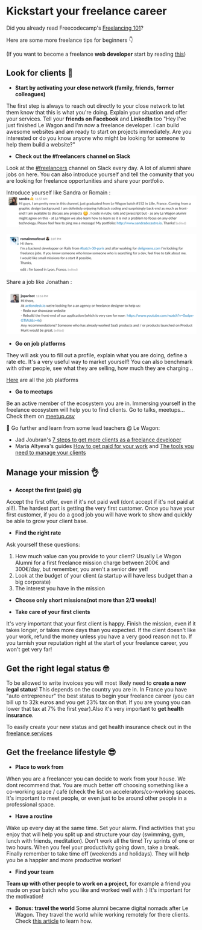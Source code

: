 # Kickstart your freelance career

Did you already read Freecodecamp's [Freelancing 101](https://www.freecodecamp.org/news/freelancing-101/)?

Here are some more freelance tips for beginners 👇

(If you want to become a freelance **web developer** start by reading [this](job_developer.md))

## Look for clients 👀

- **Start by activating your close network (family, friends, former colleagues)**

The first step is always to reach out directly to your close network to let them know that this is what you're doing. Explain your situation and offer your services. Tell your **friends on Facebook** and **LinkedIn** too "Hey I've just finished Le Wagon and I'm now a freelance developer. I can build awesome websites and am ready to start on projects immediately. Are you interested or do you know anyone who might be looking for someone to help them build a website?"

- **Check out the #freelancers channel on Slack**

Look at the [#freelancers](https://lewagon-alumni.slack.com/messages/C3ZFB57EG) channel on Slack every day. A lot of alumni share jobs on here.
You can also introduce yourself and tell the comunity that you are looking for freelance opportunities and share your portfolio.

Introduce yourself like Sandra or Romain :
![hello](../images/freelance_sandra.jpg)

![hello](../images/freelance_romain.jpg)

Share a job like Jonathan :

![hello](../images/freelance_jonathan.jpg)


- **Go on job platforms**

They will ask you to fill out a profile, explain what you are doing, define a rate etc. It's a very useful way to market yourself! You can also benchmark with other people, see what they are selling, how much they are charging ..

[Here](https://github.com/lewagon/career/blob/master/data/gig_platforms.csv) are all the job platforms

- **Go to meetups**

Be an active member of the ecosystem you are in. Immersing yourself in the freelance ecosystem will help you to find clients. Go to talks, meetups... Check them on [meetup.csv](https://github.com/lewagon/career/blob/master/data/meetups.csv)


🧐 Go further and learn from some lead teachers @ Le Wagon:

- Jad Joubran's [7 steps to get more clients as a freelance developer](https://medium.com/@JoubranJad/7-steps-to-get-more-clients-as-a-freelance-developer-ee00342f9260)
- Maria Altyeva's guides [How to get paid for your work](https://medium.com/@mariacodes/freelancing-101-how-to-get-paid-for-your-work-fac40c583824) and [The tools you need to manage your clients](https://medium.com/@mariacodes/freelancing-101-the-tools-you-need-to-manage-your-projects-and-your-clients-cae9167da546)


## Manage your mission 👌

- **Accept the first (paid) gig**

Accept the first offer, even if it's not paid well (dont accept if it's not paid at all!). The hardest part is getting the very first customer. Once you have your first customer, if you do a good job you will have work to show and quickly be able to grow your client base.

- **Find the right rate**

Ask yourself these questions:
1. How much value can you provide to your client? Usually Le Wagon Alumni for a first freelance mission charge between 200€ and 300€/day, but remember, you aren't a senior dev yet!
2. Look at the budget of your client (a startup will have less budget than a big corporate)
3. The interest you have in the mission


- **Choose only **short missions**(not more than 2/3 weeks)!**

- **Take care of your first clients**

It's very important that your first client is happy. Finish the mission, even if it takes longer, or takes more days than you expected.
If the client doesn't like your work, refund the money unless you have a very good reason not to. If you tarnish your reputation right at the start of your freelance career, you won't get very far!

## Get the right legal status 🤓

To be allowed to write invoices you will most likely need to **create a new legal status**! This depends on the country you are in. In France you have "auto entrepreneur" the best status to begin your freelance career (you can bill up to 32k euros and you get 23% tax on that. If you are young you can lower that tax at 7% the first year).Also it's very important to **get health insurance**.

To easily create your new status and get health insurance check out in the [freelance services](https://github.com/lewagon/career/blob/master/data/freelance_services.csv)

## Get the freelance lifestyle 😎

- **Place to work from**

When you are a freelancer you can decide to work from your house. We dont recommend that. You are much better off choosing something like a co-working space / café (check the list on accelerators/co-working spaces. It's important to meet people, or even just to be around other people in a professional space.

- **Have a routine**

Wake up every day at the same time. Set your alarm. Find activities that you enjoy that will help you split up and structure your day (swimming, gym, lunch with friends, meditation). Don't work all the time! Try sprints of one or two hours. When you feel your productivity going down, take a break. Finally remember to take time off (weekends and holidays). They will help you be a happier and more productive worker!


- **Find your team**

**Team up with other people to work on a project**, for example a friend you made on your batch who you like and worked well with :) It's important for the motivation!


- **Bonus: travel the world**
Some alumni became digital nomads after Le Wagon. They travel the world while working remotely for there clients. Check [this article](https://medium.com/@damien.lethiec/becoming-freelance-digital-nomad-after-le-wagon-3b1704d33145) to learn how.








